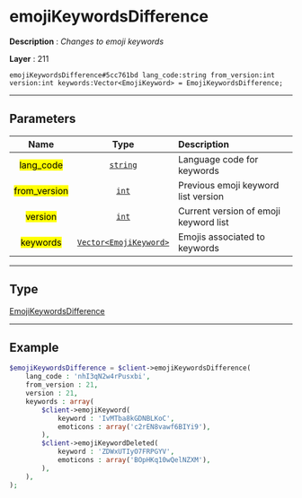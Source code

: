 # emojiKeywordsDifference

**Description** : *Changes to emoji keywords*

**Layer** : 211

```tl
emojiKeywordsDifference#5cc761bd lang_code:string from_version:int version:int keywords:Vector<EmojiKeyword> = EmojiKeywordsDifference;
```

---

## Parameters

| Name | Type | Description |
| :---: | :---: | :--- |
| <mark>lang_code</mark> | [`string`](type/string) | Language code for keywords |
| <mark>from_version</mark> | [`int`](type/int) | Previous emoji keyword list version |
| <mark>version</mark> | [`int`](type/int) | Current version of emoji keyword list |
| <mark>keywords</mark> | [`Vector<EmojiKeyword>`](type/EmojiKeyword) | Emojis associated to keywords |

---

## Type

[EmojiKeywordsDifference](type/EmojiKeywordsDifference)

---

## Example

```php
$emojiKeywordsDifference = $client->emojiKeywordsDifference(
	lang_code : 'nhI3qN2w4rPusxbi',
	from_version : 21,
	version : 21,
	keywords : array(
		$client->emojiKeyword(
			keyword : 'IvMTba8kGDNBLKoC',
			emoticons : array('c2rEN8vawf6BIYi9'),
		),
		$client->emojiKeywordDeleted(
			keyword : 'ZDWxUTIyO7FRPGYV',
			emoticons : array('BOpHKq10wQelNZXM'),
		),
	),
);
```